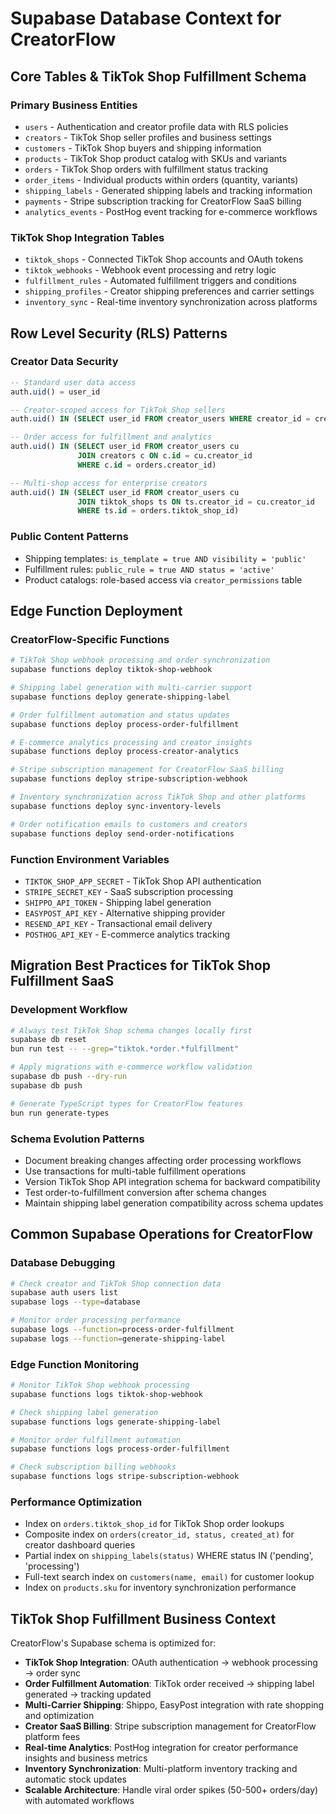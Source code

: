 # Supabase Database Context for CreatorFlow

## Core Tables & TikTok Shop Fulfillment Schema

### Primary Business Entities
- `users` - Authentication and creator profile data with RLS policies
- `creators` - TikTok Shop seller profiles and business settings
- `customers` - TikTok Shop buyers and shipping information
- `products` - TikTok Shop product catalog with SKUs and variants
- `orders` - TikTok Shop orders with fulfillment status tracking
- `order_items` - Individual products within orders (quantity, variants)
- `shipping_labels` - Generated shipping labels and tracking information
- `payments` - Stripe subscription tracking for CreatorFlow SaaS billing
- `analytics_events` - PostHog event tracking for e-commerce workflows

### TikTok Shop Integration Tables
- `tiktok_shops` - Connected TikTok Shop accounts and OAuth tokens
- `tiktok_webhooks` - Webhook event processing and retry logic
- `fulfillment_rules` - Automated fulfillment triggers and conditions
- `shipping_profiles` - Creator shipping preferences and carrier settings
- `inventory_sync` - Real-time inventory synchronization across platforms

## Row Level Security (RLS) Patterns

### Creator Data Security
```sql
-- Standard user data access
auth.uid() = user_id

-- Creator-scoped access for TikTok Shop sellers
auth.uid() IN (SELECT user_id FROM creator_users WHERE creator_id = creators.id)

-- Order access for fulfillment and analytics
auth.uid() IN (SELECT user_id FROM creator_users cu 
               JOIN creators c ON c.id = cu.creator_id 
               WHERE c.id = orders.creator_id)

-- Multi-shop access for enterprise creators
auth.uid() IN (SELECT user_id FROM creator_users cu
               JOIN tiktok_shops ts ON ts.creator_id = cu.creator_id
               WHERE ts.id = orders.tiktok_shop_id)
```

### Public Content Patterns
- Shipping templates: `is_template = true AND visibility = 'public'`
- Fulfillment rules: `public_rule = true AND status = 'active'`
- Product catalogs: role-based access via `creator_permissions` table

## Edge Function Deployment

### CreatorFlow-Specific Functions
```bash
# TikTok Shop webhook processing and order synchronization
supabase functions deploy tiktok-shop-webhook

# Shipping label generation with multi-carrier support
supabase functions deploy generate-shipping-label

# Order fulfillment automation and status updates
supabase functions deploy process-order-fulfillment

# E-commerce analytics processing and creator insights
supabase functions deploy process-creator-analytics

# Stripe subscription management for CreatorFlow SaaS billing
supabase functions deploy stripe-subscription-webhook

# Inventory synchronization across TikTok Shop and other platforms
supabase functions deploy sync-inventory-levels

# Order notification emails to customers and creators
supabase functions deploy send-order-notifications
```

### Function Environment Variables
- `TIKTOK_SHOP_APP_SECRET` - TikTok Shop API authentication
- `STRIPE_SECRET_KEY` - SaaS subscription processing
- `SHIPPO_API_TOKEN` - Shipping label generation
- `EASYPOST_API_KEY` - Alternative shipping provider
- `RESEND_API_KEY` - Transactional email delivery
- `POSTHOG_API_KEY` - E-commerce analytics tracking

## Migration Best Practices for TikTok Shop Fulfillment SaaS

### Development Workflow
```bash
# Always test TikTok Shop schema changes locally first
supabase db reset
bun run test -- --grep="tiktok.*order.*fulfillment"

# Apply migrations with e-commerce workflow validation
supabase db push --dry-run
supabase db push

# Generate TypeScript types for CreatorFlow features
bun run generate-types
```

### Schema Evolution Patterns
- Document breaking changes affecting order processing workflows
- Use transactions for multi-table fulfillment operations
- Version TikTok Shop API integration schema for backward compatibility
- Test order-to-fulfillment conversion after schema changes
- Maintain shipping label generation compatibility across schema updates

## Common Supabase Operations for CreatorFlow

### Database Debugging
```bash
# Check creator and TikTok Shop connection data
supabase auth users list
supabase logs --type=database

# Monitor order processing performance  
supabase logs --function=process-order-fulfillment
supabase logs --function=generate-shipping-label
```

### Edge Function Monitoring
```bash
# Monitor TikTok Shop webhook processing
supabase functions logs tiktok-shop-webhook

# Check shipping label generation
supabase functions logs generate-shipping-label

# Monitor order fulfillment automation
supabase functions logs process-order-fulfillment

# Check subscription billing webhooks
supabase functions logs stripe-subscription-webhook
```

### Performance Optimization
- Index on `orders.tiktok_shop_id` for TikTok Shop order lookups
- Composite index on `orders(creator_id, status, created_at)` for creator dashboard queries
- Partial index on `shipping_labels(status)` WHERE status IN ('pending', 'processing')
- Full-text search index on `customers(name, email)` for customer lookup
- Index on `products.sku` for inventory synchronization performance

## TikTok Shop Fulfillment Business Context

CreatorFlow's Supabase schema is optimized for:
- **TikTok Shop Integration**: OAuth authentication → webhook processing → order sync
- **Order Fulfillment Automation**: TikTok order received → shipping label generated → tracking updated
- **Multi-Carrier Shipping**: Shippo, EasyPost integration with rate shopping and optimization
- **Creator SaaS Billing**: Stripe subscription management for CreatorFlow platform fees
- **Real-time Analytics**: PostHog integration for creator performance insights and business metrics
- **Inventory Synchronization**: Multi-platform inventory tracking and automatic stock updates
- **Scalable Architecture**: Handle viral order spikes (50-500+ orders/day) with automated workflows